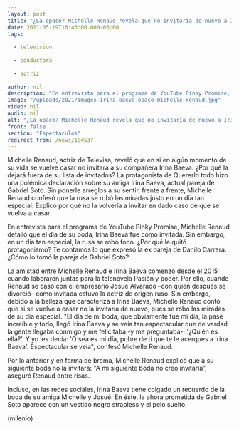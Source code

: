 ```yaml
---
layout: post
title: "¿La opacó? Michelle Renaud revela que no invitaría de nuevo a Irina Baeva a su boda"
date: 2021-05-19T16:43:00.000-06:00
tags:
  
  - television
  
  - conductora
  
  - actriz
  
author: nil
description: "En entrevista para el programa de YouTube Pinky Promise, Michelle Renaud detalló que el día de su boda, Irina Baeva fue como invitada. Sin embargo, en un día tan especial, la rusa se robó foco."
image: "/uploads/2021/images-irina-baeva-opaco-michelle-renaud.jpg"
video: nil
audio: nil
alt: "¿La opacó? Michelle Renaud revela que no invitaría de nuevo a Irina Baeva a su boda"
front: false
section: "Espectáculos"
redirect_from: /news/184537
---
```


Michelle Renaud, actriz de Televisa, reveló que en si en algún momento de su vida se vuelve casar no invitará a su compañera Irina Baeva. ¿Por qué la dejará fuera de su lista de invitados? La protagonista de Quererlo todo hizo una polémica declaración sobre su amiga Irina Baeva, actual pareja de Gabriel Soto. Sin ponerle arreglos a su sentir, frente a frente, Michelle Renaud confesó que la rusa se robó las miradas justo en un día tan especial. Explicó por qué no la volvería a invitar en dado caso de que se vuelva a casar. 

En entrevista para el programa de YouTube Pinky Promise, Michelle Renaud detalló que el día de su boda, Irina Baeva fue como invitada. Sin embargo, en un día tan especial, la rusa se robó foco. ¿Por qué le quitó protagonismo? Te contamos lo que expresó la ex pareja de Danilo Carrera. ¿Cómo lo tomó la pareja de Gabriel Soto? 

La amistad entre Michelle Renaud e Irina Baeva comenzó desde el 2015 cuando laboraron juntas para la telenovela Pasión y poder. Por ello, cuando Renaud se casó con el empresario Josué Alvarado –con quien después se divorció– como invitada estuvo la actriz de origen ruso. Sin embargo, debido a la belleza que caracteriza a Irina Baeva, Michelle Renaud contó que si se vuelve a casar no la invitaría de nuevo, pues se robó las miradas de su día especial. "El día de mi boda, que obviamente fue mi día, la pasé increíble y todo, llegó Irina Baeva y se veía tan espectacular que de verdad la gente llegaba conmigo y me felicitaba -y me preguntaba-: '¿Quién es ella?’. Y yo les decía: 'O sea es mi día, pobre de ti que te le acerques a Irina Baeva'. Espectacular se veía", confesó Michelle Renaud. 

Por lo anterior y en forma de broma, Michelle Renaud explicó que a su siguiente boda no la invitará: "A mi siguiente boda no creo invitarla”, aseguró Renaud entre risas. 

Incluso, en las redes sociales, Irina Baeva tiene colgado un recuerdo de la boda de su amiga Michelle y Josué. En éste, la ahora prometida de Gabriel Soto aparece con un vestido negro strapless y el pelo suelto. 

(milenio)